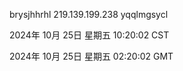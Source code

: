brysjhhrhl 219.139.199.238 yqqlmgsycl

2024年 10月 25日 星期五 10:20:02 CST

2024年 10月 25日 星期五 02:20:02 GMT
